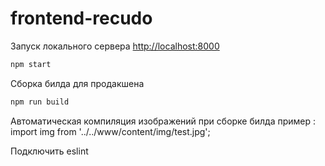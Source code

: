 # frontend-recudo

Запуск локального сервера [http://localhost:8000](http://localhost:8000)
```sh
npm start
```

Сборка билда для продакшена
```sh
npm run build
```

Автоматическая компиляция изображений при сборке билда
пример : import img from '../../www/content/img/test.jpg';

Подключить eslint   

